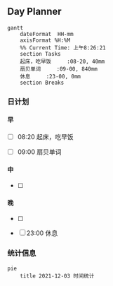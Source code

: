 ## Day Planner
```mermaid
gantt
    dateFormat  HH-mm
    axisFormat %H:%M
    %% Current Time: 上午8:26:21
    section Tasks
    起床，吃早饭     :08-20, 40mm
    扇贝单词     :09-00, 840mm
    休息     :23-00, 0mm
    section Breaks

```

### 日计划

#### 早

- [ ] 08:20 起床，吃早饭
- [ ] 09:00 扇贝单词


#### 中

- [ ]

#### 晚

- [ ]

- [ ] 23:00 休息

### 统计信息

```mermaid
pie
	title 2021-12-03 时间统计
	
```